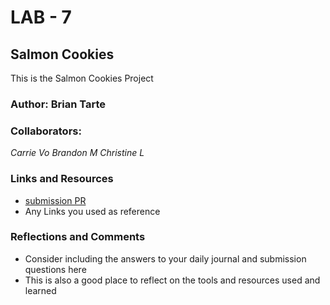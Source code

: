# LAB - 7

## Salmon Cookies

This is the Salmon Cookies Project

### Author: Brian Tarte
### Collaborators:
*Carrie Vo*
*Brandon M*
*Christine L*

### Links and Resources
* [submission PR](http://xyz.com)
* Any Links you used as reference

### Reflections and Comments
* Consider including the answers to your daily journal and submission questions here
* This is also a good place to reflect on the tools and resources used and learned

